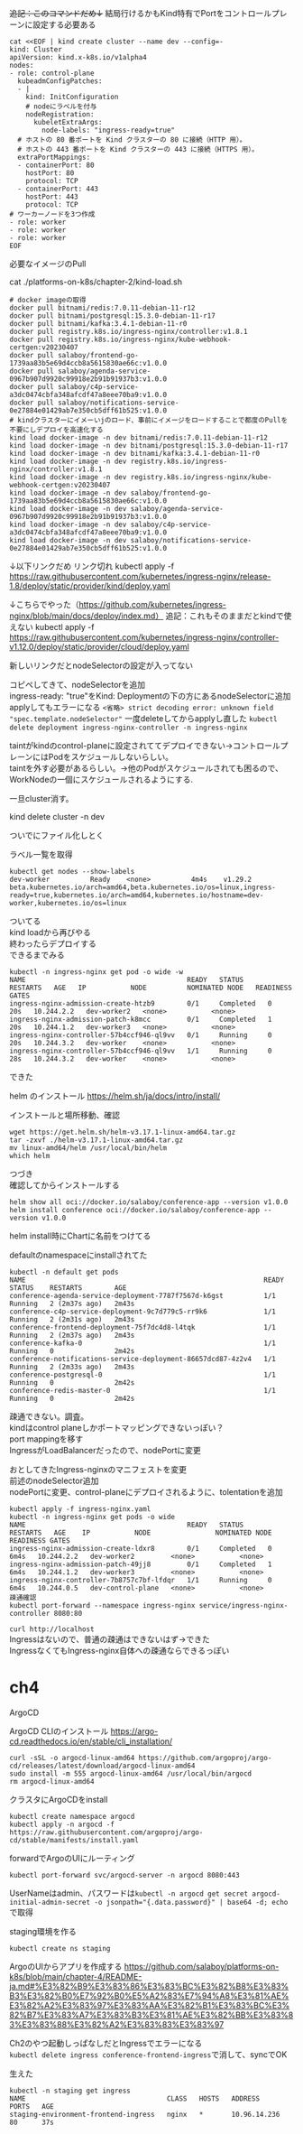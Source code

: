 ~~追記：このコマンドだめ↓~~ 結局行けるかもKind特有でPortをコントロールプレーンに設定する必要ある
```
cat <<EOF | kind create cluster --name dev --config=-
kind: Cluster
apiVersion: kind.x-k8s.io/v1alpha4
nodes:
- role: control-plane
  kubeadmConfigPatches:
  - |
    kind: InitConfiguration
    # nodeにラベルを付与
    nodeRegistration:
      kubeletExtraArgs:
        node-labels: "ingress-ready=true"
  # ホストの 80 番ポートを Kind クラスターの 80 に接続（HTTP 用）。
  # ホストの 443 番ポートを Kind クラスターの 443 に接続（HTTPS 用）。
  extraPortMappings:
  - containerPort: 80
    hostPort: 80
    protocol: TCP
  - containerPort: 443
    hostPort: 443
    protocol: TCP
# ワーカーノードを3つ作成
- role: worker
- role: worker
- role: worker
EOF
```

必要なイメージのPull

cat ./platforms-on-k8s/chapter-2/kind-load.sh 
```
# docker imageの取得
docker pull bitnami/redis:7.0.11-debian-11-r12
docker pull bitnami/postgresql:15.3.0-debian-11-r17
docker pull bitnami/kafka:3.4.1-debian-11-r0
docker pull registry.k8s.io/ingress-nginx/controller:v1.8.1
docker pull registry.k8s.io/ingress-nginx/kube-webhook-certgen:v20230407
docker pull salaboy/frontend-go-1739aa83b5e69d4ccb8a5615830ae66c:v1.0.0
docker pull salaboy/agenda-service-0967b907d9920c99918e2b91b91937b3:v1.0.0
docker pull salaboy/c4p-service-a3dc0474cbfa348afcdf47a8eee70ba9:v1.0.0
docker pull salaboy/notifications-service-0e27884e01429ab7e350cb5dff61b525:v1.0.0
# kindクラスターにイメーいjのロード、事前にイメージをロードすることで都度のPullを不要にしデプロイを高速化する
kind load docker-image -n dev bitnami/redis:7.0.11-debian-11-r12
kind load docker-image -n dev bitnami/postgresql:15.3.0-debian-11-r17
kind load docker-image -n dev bitnami/kafka:3.4.1-debian-11-r0
kind load docker-image -n dev registry.k8s.io/ingress-nginx/controller:v1.8.1
kind load docker-image -n dev registry.k8s.io/ingress-nginx/kube-webhook-certgen:v20230407
kind load docker-image -n dev salaboy/frontend-go-1739aa83b5e69d4ccb8a5615830ae66c:v1.0.0
kind load docker-image -n dev salaboy/agenda-service-0967b907d9920c99918e2b91b91937b3:v1.0.0
kind load docker-image -n dev salaboy/c4p-service-a3dc0474cbfa348afcdf47a8eee70ba9:v1.0.0
kind load docker-image -n dev salaboy/notifications-service-0e27884e01429ab7e350cb5dff61b525:v1.0.0
```


↓以下リンクだめ  リンク切れ
kubectl apply -f https://raw.githubusercontent.com/kubernetes/ingress-nginx/release-1.8/deploy/static/provider/kind/deploy.yaml  

↓こちらでやった（https://github.com/kubernetes/ingress-nginx/blob/main/docs/deploy/index.md）  追記：これもそのままだとkindで使えない
kubectl apply -f https://raw.githubusercontent.com/kubernetes/ingress-nginx/controller-v1.12.0/deploy/static/provider/cloud/deploy.yaml  

新しいリンクだとnodeSelectorの設定が入ってない

コピペしてきて、nodeSelectorを追加  
ingress-ready: "true"をKind: Deploymentの下の方にあるnodeSelectorに追加  
applyしてもエラーになる
`<省略> strict decoding error: unknown field "spec.template.nodeSelector"`
一度deleteしてからapplyし直した
`kubectl delete deployment ingress-nginx-controller -n ingress-nginx`

taintがkindのcontrol-planeに設定されててデプロイできない→コントロールプレーンにはPodをスケジュールしないらしい。  
taintを外す必要があるらしい。→他のPodがスケジュールされても困るので、WorkNodeの一個にスケジュールされるようにする.  

一旦cluster消す。

kind delete cluster -n dev

ついでにファイル化しとく

ラベル一覧を取得
```
kubectl get nodes --show-labels
dev-worker          Ready    <none>          4m4s    v1.29.2   beta.kubernetes.io/arch=amd64,beta.kubernetes.io/os=linux,ingress-ready=true,kubernetes.io/arch=amd64,kubernetes.io/hostname=dev-worker,kubernetes.io/os=linux
```
ついてる  
kind loadから再びやる  
終わったらデプロイする  
できるまでみる  
```
kubectl -n ingress-nginx get pod -o wide -w
NAME                                        READY   STATUS      RESTARTS   AGE   IP           NODE          NOMINATED NODE   READINESS GATES
ingress-nginx-admission-create-htzb9        0/1     Completed   0          20s   10.244.2.2   dev-worker2   <none>           <none>
ingress-nginx-admission-patch-k8mcc         0/1     Completed   1          20s   10.244.1.2   dev-worker3   <none>           <none>
ingress-nginx-controller-57b4ccf946-ql9vv   0/1     Running     0          20s   10.244.3.2   dev-worker    <none>           <none>
ingress-nginx-controller-57b4ccf946-ql9vv   1/1     Running     0          28s   10.244.3.2   dev-worker    <none>           <none>
```

できた

helm のインストール
https://helm.sh/ja/docs/intro/install/

インストールと場所移動、確認
```
wget https://get.helm.sh/helm-v3.17.1-linux-amd64.tar.gz
tar -zxvf ./helm-v3.17.1-linux-amd64.tar.gz 
mv linux-amd64/helm /usr/local/bin/helm
which helm
```

つづき  
確認してからインストールする
```
helm show all oci://docker.io/salaboy/conference-app --version v1.0.0
helm install conference oci://docker.io/salaboy/conference-app --version v1.0.0
```
helm install時にChartに名前をつけてる

defaultのnamespaceにinstallされてた  
```
kubectl -n default get pods
NAME                                                           READY   STATUS    RESTARTS        AGE
conference-agenda-service-deployment-7787f7567d-k6gst          1/1     Running   2 (2m37s ago)   2m43s
conference-c4p-service-deployment-9c7d779c5-rr9k6              1/1     Running   2 (2m31s ago)   2m43s
conference-frontend-deployment-75f7dc4d8-l4tqk                 1/1     Running   2 (2m37s ago)   2m43s
conference-kafka-0                                             1/1     Running   0               2m42s
conference-notifications-service-deployment-86657dcd87-4z2v4   1/1     Running   2 (2m33s ago)   2m43s
conference-postgresql-0                                        1/1     Running   0               2m42s
conference-redis-master-0                                      1/1     Running   0               2m42s
```

疎通できない。調査。  
kindはcontrol planeしかポートマッピングできないっぽい？  
port mappingを移す  
IngressがLoadBalancerだったので、nodePortに変更  

おとしてきたIngress-nginxのマニフェストを変更  
前述のnodeSelector追加  
nodePortに変更、control-planeにデプロイされるように、tolentationを追加  

```
kubectl apply -f ingress-nginx.yaml 
kubectl -n ingress-nginx get pods -o wide
NAME                                        READY   STATUS      RESTARTS   AGE    IP           NODE                NOMINATED NODE   READINESS GATES
ingress-nginx-admission-create-ldxr8        0/1     Completed   0          6m4s   10.244.2.2   dev-worker2         <none>           <none>
ingress-nginx-admission-patch-49jj8         0/1     Completed   1          6m4s   10.244.1.2   dev-worker3         <none>           <none>
ingress-nginx-controller-7b8757c7bf-lfdqr   1/1     Running     0          6m4s   10.244.0.5   dev-control-plane   <none>           <none>
疎通確認
kubectl port-forward --namespace ingress-nginx service/ingress-nginx-controller 8080:80
```

`curl http://localhost`  
Ingressはないので、普通の疎通はできないはず→できた  
IngressなくてもIngress-nginx自体への疎通ならできるっぽい  

# ch4

ArgoCD

ArgoCD CLIのインストール
https://argo-cd.readthedocs.io/en/stable/cli_installation/
```
curl -sSL -o argocd-linux-amd64 https://github.com/argoproj/argo-cd/releases/latest/download/argocd-linux-amd64
sudo install -m 555 argocd-linux-amd64 /usr/local/bin/argocd
rm argocd-linux-amd64
```

クラスタにArgoCDをinstall
```
kubectl create namespace argocd
kubectl apply -n argocd -f https://raw.githubusercontent.com/argoproj/argo-cd/stable/manifests/install.yaml
```

forwardでArgoのUIにルーティング
```
kubectl port-forward svc/argocd-server -n argocd 8080:443
```

UserNameはadmin、パスワードは`kubectl -n argocd get secret argocd-initial-admin-secret -o jsonpath="{.data.password}" | base64 -d; echo`
で取得

staging環境を作る
```
kubectl create ns staging
```

ArgoのUIからアプリを作成する
https://github.com/salaboy/platforms-on-k8s/blob/main/chapter-4/README-ja.md#%E3%82%B9%E3%83%86%E3%83%BC%E3%82%B8%E3%83%B3%E3%82%B0%E7%92%B0%E5%A2%83%E7%94%A8%E3%81%AE%E3%82%A2%E3%83%97%E3%83%AA%E3%82%B1%E3%83%BC%E3%82%B7%E3%83%A7%E3%83%B3%E3%81%AE%E3%82%BB%E3%83%83%E3%83%88%E3%82%A2%E3%83%83%E3%83%97

Ch2のやつ起動しっぱなしだとIngressでエラーになる  
`kubectl delete ingress conference-frontend-ingress`で消して、syncでOK

生えた

```
kubectl -n staging get ingress
NAME                                   CLASS   HOSTS   ADDRESS        PORTS   AGE
staging-environment-frontend-ingress   nginx   *       10.96.14.236   80      37s
```
